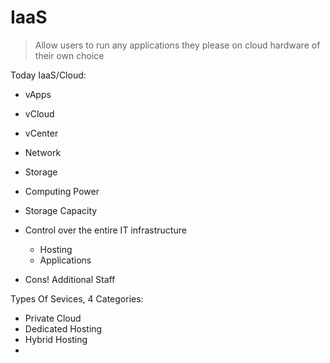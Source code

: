 # IaaS

> Allow users to run any applications they please on cloud hardware of their own choice

Today IaaS/Cloud:

- vApps
- vCloud
- vCenter
- Network
- Storage

- Computing Power
- Storage Capacity
- Control over the entire IT infrastructure
  - Hosting
  - Applications
- Cons! Additional Staff

Types Of Sevices, 4 Categories:

- Private Cloud
- Dedicated Hosting
- Hybrid Hosting
- 